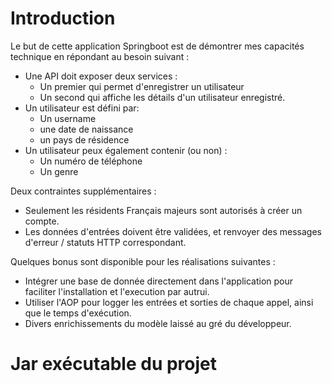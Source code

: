# Introduction 

Le but de cette application Springboot est de démontrer mes capacités technique en répondant au besoin suivant : 

* Une API doit exposer deux services :
  * Un premier qui permet d'enregistrer un utilisateur
  * Un second qui affiche les détails d'un utilisateur enregistré.
* Un utilisateur est défini par:
  * Un username
  * une date de naissance
  * un pays de résidence
* Un utilisateur peux également contenir (ou non) :
  * Un numéro de téléphone
  * Un genre
 
Deux contraintes supplémentaires : 
* Seulement les résidents Français majeurs sont autorisés à créer un compte.
* Les données d'entrées doivent être validées, et renvoyer des messages d'erreur / statuts HTTP correspondant.

Quelques bonus sont disponible pour les réalisations suivantes : 
* Intégrer une base de donnée directement dans l'application pour faciliter l'installation et l'execution par autrui.
* Utiliser l'AOP pour logger les entrées et sorties de chaque appel, ainsi que le temps d'exécution.
* Divers enrichissements du modèle laissé au gré du développeur.

# Jar exécutable du projet
